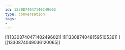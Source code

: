 ```yaml
---
id: 1330874047140249602
type: conversation
tags:
- 
---
```

![[1330874047140249602]]
![[1330874048159510536]]
![[1330874049036120065]]

